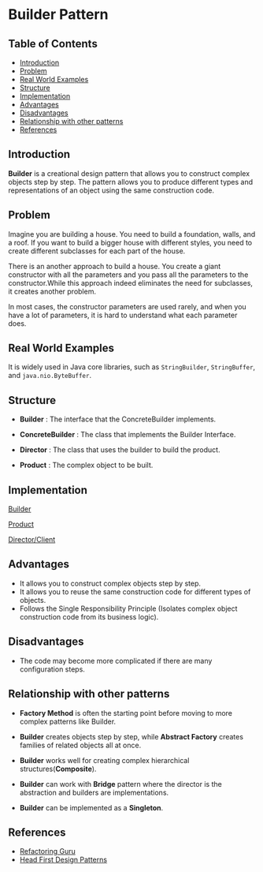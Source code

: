 # Builder Pattern

## Table of Contents

- [Introduction](#introduction)
- [Problem](#problem)
- [Real World Examples](#real-world-examples)
- [Structure](#structure)
- [Implementation](#implementation)
- [Advantages](#advantages)
- [Disadvantages](#disadvantages)
- [Relationship with other patterns](#relationship-with-other-patterns)
- [References](#references)

## Introduction

**Builder** is a creational design pattern that allows you to construct complex objects step by step. The pattern allows you to produce different types and representations of an object using the same construction code.

## Problem

Imagine you are building a house. You need to build a foundation, walls, and a roof. If you want to build a bigger house with different styles, you need to create different subclasses for each part of the house.

There is an another approach to build a house. You create a giant constructor with all the parameters and you pass all the parameters to the constructor.While this approach indeed eliminates the need for subclasses, it creates another problem.

In most cases, the constructor parameters are used rarely, and when you have a lot of parameters, it is hard to understand what each parameter does.

## Real World Examples

It is widely used in Java core libraries, such as `StringBuilder`, `StringBuffer`, and `java.nio.ByteBuffer`.

## Structure

- **Builder** : The interface that the ConcreteBuilder implements.

- **ConcreteBuilder** : The class that implements the Builder Interface.

- **Director** : The class that uses the builder to build the product.

- **Product** : The complex object to be built.

## Implementation

[Builder](src/URLBuilder.java)

[Product](src/URL.java)

[Director/Client](src/Main.java)

## Advantages

- It allows you to construct complex objects step by step.
- It allows you to reuse the same construction code for different types of objects.
- Follows the Single Responsibility Principle (Isolates complex object construction code from its business logic).

## Disadvantages

- The code may become more complicated if there are many configuration steps.

## Relationship with other patterns

- **Factory Method** is often the starting point before moving to more complex patterns like Builder.

- **Builder** creates objects step by step, while **Abstract Factory** creates families of related objects all at once.

- **Builder** works well for creating complex hierarchical structures(**Composite**).

- **Builder** can work with **Bridge** pattern where the director is the abstraction and builders are implementations.

- **Builder** can be implemented as a **Singleton**.

## References

- [Refactoring Guru](https://refactoring.guru/design-patterns/abstract-factory)
- [Head First Design Patterns](https://www.oreilly.com/library/view/head-first-design/0596007124/)